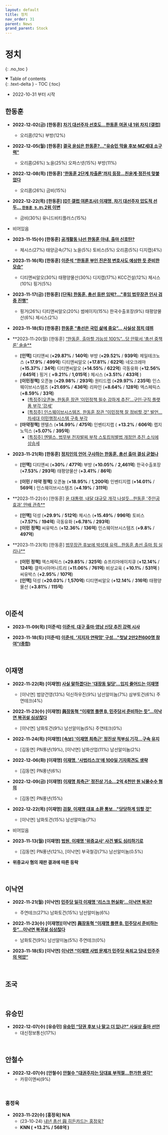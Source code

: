 ```yaml
---
layout: default
title: 정치
nav_order: 31
parent: News
grand_parent: Stock
---
```


# 정치
{: .no_toc }

<details open markdown="block">
  <summary>
    Table of contents
  </summary>
  {: .text-delta }
- TOC
{:toc}
</details>
<!------------------------------------ STEP ------------------------------------>

* 2022-10-31 부터 시작

<!------------------------ 한동훈 ------------------------>

## 한동훈

* **2022-12-02(금) [한동훈] [차기 대선주자 선호도…한동훈 여권 내 1위 차지 [갤럽]](https://n.news.naver.com/mnews/article/005/0001570735?sid=100)**
    * 오리콤(12%) 부방(12%)

* **2022-12-05(월) [한동훈] [결국 윤심은 한동훈?…"유승민 막을 후보·MZ세대 소구력"](https://n.news.naver.com/mnews/article/015/0004783455?sid=100)**
    * 오리콤(26%) 노을(25%) 오파스넷(15%) 부방(11%)

* **2022-12-08(목) [한동훈] ['한동훈 2단계 차출론'까지 등장…친윤계·정진석 맞붙었다](https://n.news.naver.com/mnews/article/025/0003244346?sid=100)**
    * 오리콤(26%) 금비(15%)

* **2022-12-22(목) [한동훈] [[DT·갤럽 여론조사] 이재명, 차기 대선주자 압도적 선두… `한동훈 9.8%` 2위 이변](https://n.news.naver.com/mnews/article/029/0002774079?sid=100)**
   * 금비(30%) 유니드비티플러스(15%)
   
* 비어있음

* **2023-11-15(수) [한동훈] [공개활동 나선 한동훈 아내, 출마 신호탄?](https://n.news.naver.com/mnews/article/053/0000039607?rc=N&ntype=RANKING&sid=001)**
  * 체시스(27%) 태양금속(7%) 노을(5%) 토비스(5%) 오리콤(5%) 디지캡(4%)

* **2023-11-16(목) [한동훈] [이준석 “한동훈 부인 진은정 변호사도 예상한 듯 준비한 모습”](https://www.donga.com/news/Politics/article/all/20231116/122214239/1)**
    * 디티앤씨알오(30%) 태평양물산(30%) 디지캡(17%) KCC건설(12%) 체시스(10%) 핑거(5%)

* **2023-11-17(금) [한동훈] [[단독] 한동훈, 총선 등판 임박?…"후임 법무장관 인사 검증 진행"](https://n.news.naver.com/mnews/article/448/0000436518?sid=100)**
    * 핑거(26%) 디티앤씨알오(20%) 썸에이지(15%) 한국수출포장(9%) 태평양물산(6%) 체시스(2%)

* **2023-11-18(토) [한동훈] [한동훈 “총선은 국민 삶에 중요”… 사실상 정치 데뷔](https://n.news.naver.com/mnews/article/023/0003799932?sid=100)** 

* **2023-11-20(월) [한동훈] [“한동훈, 출마할 가능성 100%”…당 안팎서 ‘총선 중책론’ 솔솔**](https://www.mk.co.kr/news/politics/10878645)
  * **[인맥]** 디티앤씨 (**+29.87%** / **140억**) 부방 (**+29.52%** / **939억**) 제일테크노스 (**+17.9%** / **499억**) 디티앤씨알오 (**+17.81%** / **622억**) 네오크레마 (**+15.37%** / **34억**) 디티앤씨알오 (**+14.55%** / **622억**) 극동유화 (**+12.56%** / **645억** ) 핑거 ( **+9.21%** / **1,015억** ) 체시스 (**+3.51%** / **433억** )
  * **[이민정책]** 오픈놀 (**+29.98%** / **293억**) 원티드랩 (**+29.97%** / **235억**) 인스웨이브시스템즈 (**+21.69%** / **436억**) 리파인 (**+8.64%** / **128억**) 엑스페릭스 (**+8.59%** / **33억**)
    * [[특징주\]오픈놀, 한동훈 장관 ‘이민정책 필수 강하게 추진’...구인·구직 플랫폼 부각 ‘강세’](https://www.edaily.co.kr/news/read?newsId=01836806635807688&mediaCodeNo=257)
    * [[특징주\] 인스웨이브시스템즈, 한동훈 장관 “이민정책 잘 정비할 것” 발언...차세대 이민행정시스템 구축 부각](https://www.etoday.co.kr/news/view/2303945)
  * **[마약정책]** 엔텔스 (**+14.99%** / **475억**) 인벤티지랩 ( **+13.2%** / **606억**) 랩지노믹스 (**+5.07%** / **395억**)
    * [[특징주\] 엔텔스, 법무부 전자발찌 부착 스토킹처벌법 개정안 추진 소식에 상승세](https://www.etoday.co.kr/news/view/2303934)

* **2023-11-21(화) [한동훈] [정치인의 언어 구사하는 한동훈, 총선 출마 결심 굳혔나](https://www.mk.co.kr/news/columnists/10879690)**

  * **[인맥]** 디티앤씨 (**+30%** / **477억**) 부방 (**+10.05%** / **2,461억**) 한국수출포장 (**+7.53%** / **293억**) 태평양물산 (**+3.41%** / **86억**)

  * **[이민 / 마약 정책]** 오픈놀 (**+18.95%** / **1,200억**) 인벤티지랩 (**+14.01%** / **569억** ) 인스웨이브시스템즈 (**+4.19%** / **311억**)


* **2023-11-22(수) [한동훈] [윤 대통령, 내달 대규모 개각 나설듯…한동훈 '주인공 효과' 안배 관측**](https://www.news1.kr/articles/5238262)
  * **[인맥]** 덕성 (**+29.9%** / **512억**) 체시스 (**+15.49%** / **996억**) 토비스 (**+7.57%** / **194억**) 극동유화 (**+6.78%** / **293억**)
  * **[이민 정책]** 씨유박스 (**+12.36%** / **136억**) 인스웨이브시스템즈 (**+9.8%** / **497억**)
* **2023-11-23(목) [한동훈] [법무장관 후보에 박성재 유력…한동훈 총선 출마 힘 실리나**](https://www.kyongbuk.co.kr/news/articleView.html?idxno=2148015)

  * **[이민 정책]** 엑스페릭스 (**+29.85%** / **325억**) 슈프리마에이치큐 (**+12.14%** / **124억**) 갤럭시아머니트리 (**+11.06%** / **761억**) 비상교육 ( **+10.1%** / **531억** ) 씨유박스 (**+2.95%** / **107억**)
  * **[인맥]** 덕성 (**+20.03%** / **1,570억**) 디티앤씨알오 (**+12.14%** / **316억**) 태평양물산 (**+3.81%** / **115억**)


<br>

<!------------------------ 이준석 ------------------------>

## 이준석

* **2023-11-09(목) [이준석] [이준석, 대구 출마·영남 신당 추진 강력 시사](https://www.yonhapnewstv.co.kr/news/MYH20231109001000641?input=1825m)**

 * **2023-11-18(토) [이준석] [이준석, '지지자 연락망' 구성…"첫날 2만2천600명 참여"(종합)](https://n.news.naver.com/mnews/article/001/0014339798?sid=100)** 

<br>

<!------------------------ 이재명 ------------------------>

## 이재명

* **2022-11-22(화) [이재명] [사실 말하겠다는 '대장동 일당'…입지 줄어드는 이재명](https://biz.heraldcorp.com/view.php?ud=20221121000718)**
    * [이낙연] 법양건영(13%) 덕신하우진(9%) 남선알미늄(7%) 삼부토건(6%) 주연테크(4%)

* **2022-11-23(수) [이재명] [與장동혁 “이재명 플랜 B, 민주당서 준비하는 듯”…이낙연 복귀설 심상찮다](https://www.donga.com/news/Politics/article/all/20221123/116645881/1)**
    * [이낙연] 남화토건(9%) 남선알미늄(5%) 주연테크(0%)

* **2022-11-24(목) [이재명] [[속보] '이재명 최측근' 정진상 적부심 기각…구속 유지](https://www.yonhapnewstv.co.kr/news/MYH20221124012600038)**
    * [김동연] PN풍년(19%), [이낙연] 남화산업(11%) 남선알미늄(2%)

* **2022-12-06(화) [이재명] [이재명, '사법리스크'에 100일 기자회견도 생략](https://n.news.naver.com/mnews/article/448/0000385404?sid=100)**
    * [김동연] PN풍년(6%)

* **2022-12-09(금) [이재명] [이재명 최측근' 정진상 기소…2억 4천만 원 뇌물수수 혐의 ](https://news.sbs.co.kr/news/endPage.do?news_id=N1007001603)**
    * [김동연] PN풍년(15%)


* **2022-12-22(목) [이재명] [검찰, 이재명 대표 소환 통보…"당당하게 임할 것"](https://m.yna.co.kr/view/MYH20221222009700641?section=video/all)**
   * [이낙연] 남화토건(15%) 남선알미늄(7%)

* 비어있음

* **2023-11-13(월) [이재명] [법원, 이재명 '위증교사' 사건 별도 심리하기로](https://www.yna.co.kr/view/AKR20231103152651004?input=1195m)**
  * [김동연] PN풍년(12%), [이낙연] 부국철강(7%) 남선알미늄(0.5%)
* **위증교사 혐의 재판 결과에 따른 등락**


<br>

<!------------------------ 이낙연 ------------------------>

## 이낙연

* **2022-11-21(월) [이낙연] [민주당 일각 이재명 '리스크 현실화'…이낙연 복귀?](https://news.imaeil.com/page/view/2022112018004352395)**
    * 주연테크(27%) 남화토건(15%) 남선알미늄(6%)

* **2022-11-23(수) [이재명][이낙연] [與장동혁 “이재명 플랜 B, 민주당서 준비하는 듯”…이낙연 복귀설 심상찮다](https://www.donga.com/news/Politics/article/all/20221123/116645881/1)**
    * 남화토건(9%) 남선알미늄(5%) 주연테크(0%)

* **2023-11-18(토) [이낙연] [이낙연 “이재명 사법 문제가 민주당 옥죄고 당내 민주주의 억압”](https://n.news.naver.com/mnews/article/021/0002605848?sid=100)**

<br>

<!------------------------ 조국 ------------------------>

## 조국

<br>

<!------------------------ 유승민 ------------------------>

## 유승민

* **2022-12-07(수) [유승민] [유승민 “당권 후보 나 말고 더 있나?” 사실상 출마 선언](https://www.donga.com/news/Politics/article/all/20221207/116892455/2)**
    * 대신정보통신(17%)
    

<br>

<!------------------------ 안철수 ------------------------>

## 안철수

* **2022-12-07(수) [안철수] [안철수 "대권주자는 당대표 부적절…한가한 생각"](https://www.newsis.com/view/?id=NISX20221207_0002114419)**
    * 카뮤이앤씨(9%)



<br>

<!------------------------ 홍정욱 ------------------------>

### 홍정욱

* **2023-11-22(수) [홍정욱] N/A**
  * (23-10-24) [내년 총선 與 히든카드는 홍정욱?](https://www.ichannela.com/news/main/news_detailPage.do?publishId=000000373721)
  * **KNN (** **+13.2%** **/ 568억 )**
